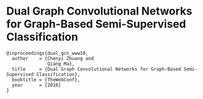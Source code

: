 # Dual Graph Convolutional Networks for Graph-Based Semi-Supervised Classification

```
@inproceedings{dual_gcn_www18,
  author    = {Chenyi Zhuang and
               Qiang Ma},
  title     = {Dual Graph Convolutional Networks for Graph-Based Semi-Supervised Classification},
  booktitle = {TheWebConf},
  year      = {2018}
}
```
